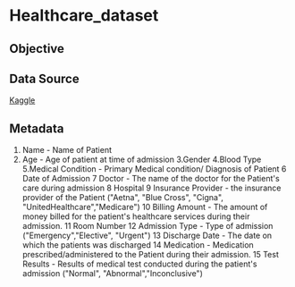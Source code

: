 # Healthcare_dataset


## Objective



## 
 


## Data Source
[Kaggle](https://www.kaggle.com/datasets/prasad22/healthcare-dataset/data)


## Metadata
1. Name - Name of Patient
2. Age - Age of patient at time of admission
3.Gender
4.Blood Type 
5.Medical Condition - Primary Medical condition/ Diagnosis of Patient
6	Date of Admission 
7	Doctor - The name of the doctor for the Patient's care during admission
8	Hospital
9	Insurance Provider - the insurance provider of the Patient ("Aetna", "Blue Cross", "Cigna", "UnitedHealthcare","Medicare")
10	Billing Amount - The amount of money billed for the patient's healthcare services during their admission.
11	Room Number
12	Admission Type - Type of admission ("Emergency","Elective", "Urgent")
13	Discharge Date - The date on which the patients was discharged 
14	Medication - Medication prescribed/administered to the Patient during their admission.
15	Test Results - Results of medical test conducted during the patient's admission ("Normal", "Abnormal","Inconclusive")



